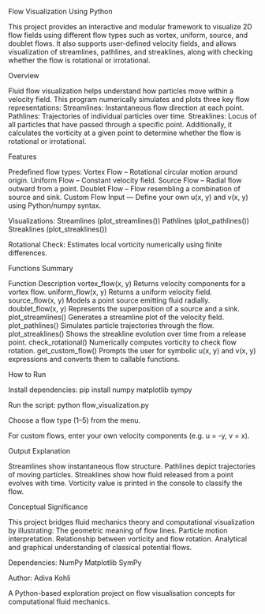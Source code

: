 Flow Visualization Using Python

This project provides an interactive and modular framework to visualize 2D flow fields using different flow
types such as vortex, uniform, source, and doublet flows. It also supports user-defined velocity fields, 
and allows visualization of streamlines, pathlines, and streaklines, along with checking whether the flow
is rotational or irrotational.

Overview

Fluid flow visualization helps understand how particles move within a velocity field.
This program numerically simulates and plots three key flow representations:
Streamlines: Instantaneous flow direction at each point.
Pathlines: Trajectories of individual particles over time.
Streaklines: Locus of all particles that have passed through a specific point.
Additionally, it calculates the vorticity at a given point to determine whether the flow is rotational or
irrotational.

Features

Predefined flow types:
Vortex Flow – Rotational circular motion around origin.
Uniform Flow – Constant velocity field.
Source Flow – Radial flow outward from a point.
Doublet Flow – Flow resembling a combination of source and sink.
Custom Flow Input — Define your own u(x, y) and v(x, y) using Python/numpy syntax.

Visualizations:
Streamlines (plot_streamlines())
Pathlines (plot_pathlines())
Streaklines (plot_streaklines())

Rotational Check: Estimates local vorticity numerically using finite differences.

Functions Summary

Function	        Description
vortex_flow(x, y)	Returns velocity components for a vortex flow.
uniform_flow(x, y)	Returns a uniform velocity field.
source_flow(x, y)	Models a point source emitting fluid radially.
doublet_flow(x, y)	Represents the superposition of a source and a sink.
plot_streamlines()	Generates a streamline plot of the velocity field.
plot_pathlines()	Simulates particle trajectories through the flow.
plot_streaklines()	Shows the streakline evolution over time from a release point.
check_rotational()	Numerically computes vorticity to check flow rotation.
get_custom_flow()	Prompts the user for symbolic u(x, y) and v(x, y) expressions and converts them to callable functions.

How to Run

Install dependencies:
pip install numpy matplotlib sympy

Run the script:
python flow_visualization.py

Choose a flow type (1–5) from the menu.

For custom flows, enter your own velocity components (e.g. u = -y, v = x).

Output Explanation

Streamlines show instantaneous flow structure.
Pathlines depict trajectories of moving particles.
Streaklines show how fluid released from a point evolves with time.
Vorticity value is printed in the console to classify the flow.

Conceptual Significance

This project bridges fluid mechanics theory and computational visualization by illustrating:
The geometric meaning of flow lines.
Particle motion interpretation.
Relationship between vorticity and flow rotation.
Analytical and graphical understanding of classical potential flows.

Dependencies:
NumPy
Matplotlib
SymPy

Author: 
Adiva Kohli

A Python-based exploration project on flow visualisation concepts for computational fluid mechanics.
